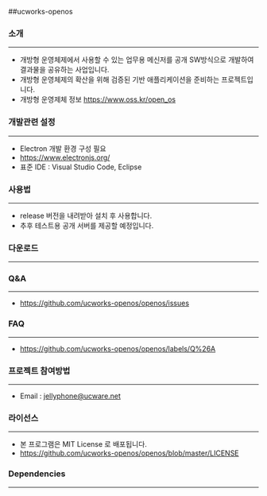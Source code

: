 ##ucworks-openos

### 소개
---
* 개방형 운영체제에서 사용할 수 있는 업무용 메신저를 공개 SW방식으로 개발하여 결과물을 공유하는 사업입니다.
* 개방형 운영체제의 확산을 위해 검증된 기반 애플리케이션을 준비하는 프로젝트입니다.
* 개방형 운영제체 정보     <https://www.oss.kr/open_os>

### 개발관련 설정
---  
* Electron 개발 환경 구성 필요  
* <https://www.electronjs.org/>
* 표준 IDE : Visual Studio Code, Eclipse 


### 사용법
---  
* release 버전을 내려받아 설치 후 사용합니다.
* 추후 테스트용 공개 서버를 제공할 예정입니다. 


### 다운로드
---  


### Q&A
---
* <https://github.com/ucworks-openos/openos/issues>


### FAQ
---
* <https://github.com/ucworks-openos/openos/labels/Q%26A>



### 프로젝트 참여방법
---
* Email : <jellyphone@ucware.net> 



### 라이선스
---
* 본 프로그램은 MIT License 로 배포됩니다.  <br>
* <https://github.com/ucworks-openos/openos/blob/master/LICENSE>


### Dependencies
---
